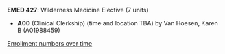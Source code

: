 **EMED 427**: Wilderness Medicine Elective (7 units)

- **A00** (Clinical Clerkship) (time and location TBA) by Van Hoesen, Karen B (A01988459)

[Enrollment numbers over time](./EMED427.tsv)
